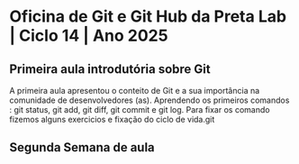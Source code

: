 # Oficina de Git e Git Hub da Preta Lab | Ciclo 14 | Ano 2025

## Primeira aula introdutória sobre Git 
A primeira aula apresentou o conteito de Git e a sua importância na comunidade de desenvolvedores (as).
Aprendendo os primeiros comandos : git status, git add, git diff, git commit e git log.
Para fixar os comando fizemos alguns exercicios e fixação do ciclo de vida.git

## Segunda Semana de aula